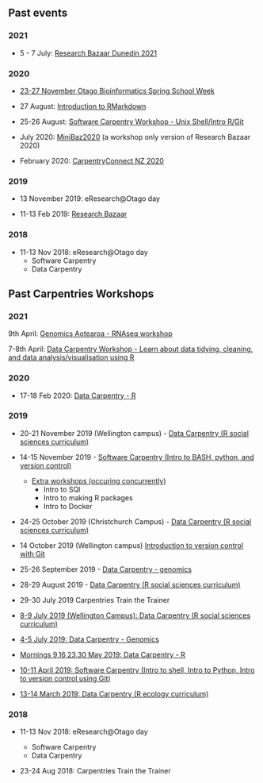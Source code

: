 ## Past events

### 2021

- 5 - 7 July: [Research Bazaar Dunedin 2021](https://resbaz.github.io/resbaz2021/dunedin)

### 2020

- [23-27 November Otago Bioinformatics Spring School Week](https://otagocarpentries.github.io/bioinformatics-spring-school-2020)
 
- 27 August: [Introduction to RMarkdown](https://otagocarpentries.github.io/2020-08-27-rmarkdown/)

- 25-26 August: [Software Carpentry Workshop - Unix Shell/Intro R/Git](https://otagocarpentries.github.io/2020-08-25-otago)

- July 2020: [MiniBaz2020](https://otagocarpentries.github.io/minibaz2020) (a workshop only version of Research Bazaar 2020)

- February 2020: [CarpentryConnect NZ 2020](https://tinyurl.com/carpentryconnectnz2020)

### 2019

- 13 November 2019: eResearch@Otago day

- 11-13 Feb 2019: [Research Bazaar](https://resbaz.github.io/resbaz2019/dunedin/)

### 2018

- 11-13 Nov 2018: eResearch@Otago day
    - Software Carpentry
    - Data Carpentry


## Past Carpentries Workshops

### 2021

9th April: [Genomics Aotearoa - RNAseq workshop](https://www.eventbrite.co.nz/e/rna-seq-workshop-otago-tickets-144284792699)

7-8th April: [Data Carpentry Workshop - Learn about data tidying, cleaning, and data analysis/visualisation using R](https://otagocarpentries.github.io/2021-04-07-otago/)



### 2020

- 17-18 Feb 2020: [Data Carpentry - R](https://otagocarpentries.github.io/2020-02-17-otago/)

### 2019

- 20-21 November 2019 (Wellington campus) - [Data Carpentry (R social sciences curriculum)](https://otagocarpentries.github.io/2019-11-20-wellington/)

- 14-15 November 2019 - [Software Carpentry (Intro to BASH, python, and version control)](https://otagocarpentries.github.io/2019-11-14-otago/)
  - [Extra workshops (occuring concurrently)](https://otagocarpentries.github.io/2019-11-14-otago-halfday/)
    - Intro to SQl
    - Intro to making R packages
    - Intro to Docker
    
- 24-25 October 2019 (Christchurch Campus) - [Data Carpentry (R social sciences curriculum)](https://otagocarpentries.github.io/2019-10-24-christchurch/)

- 14 October 2019 (Wellington campus) [Introduction to version control with Git](https://otagocarpentries.github.io/2019-10-14-wellington/)

- 25-26 September 2019 - [Data Carpentry - genomics](https://otagocarpentries.github.io/2019-09-25-otago/)

- 28-29 August 2019 - [Data Carpentry (R social sciences curriculum)](https://otagocarpentries.github.io/2019-08-28-otago)

- 29-30 July 2019 Carpentries Train the Trainer

- [8-9 July 2019 (Wellington Campus): Data Carpentry (R social sciences curriculum)](https://otagocarpentries.github.io/2019-07-08-wellington/)

- [4-5 July 2019: Data Carpentry - Genomics](https://otagocarpentries.github.io/2019-07-04-otago)

- [Mornings 9,16,23,30 May 2019: Data Carpentry - R](https://otagocarpentries.github.io/2019-05-09-otago/)

- [10-11 April 2019: Software Carpentry (Intro to shell, Intro to Python, Intro to version control using Git)](https://otagocarpentries.github.io/2019-04-10-otago/)

- [13-14 March 2019: Data Carpentry (R ecology curriculum)](https://otagocarpentries.github.io/2019-03-13-otago/)

### 2018

- 11-13 Nov 2018: eResearch@Otago day
    - Software Carpentry
    - Data Carpentry
    
- 23-24 Aug 2018: Carpentries Train the Trainer
